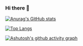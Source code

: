 ### Hi there 👋

<!--
**wang0077/wang0077** is a ✨ _special_ ✨ repository because its `README.md` (this file) appears on your GitHub profile.

Here are some ideas to get you started:

- 🔭 I’m currently working on ...
- 🌱 I’m currently learning ...
- 👯 I’m looking to collaborate on ...
- 🤔 I’m looking for help with ...
- 💬 Ask me about ...
- 📫 How to reach me: ...
- 😄 Pronouns: ...
- ⚡ Fun fact: ...
-->

[![Anurag's GitHub stats](https://github-readme-stats.vercel.app/api?username=wang0077&prs,stars&show_icons=true&theme=radical)](https://github.com/anuraghazra/github-readme-stats)

[![Top Langs](https://github-readme-stats.vercel.app/api/top-langs/?username=wang0077&layout=compact)](https://github.com/anuraghazra/github-readme-stats)

[![Ashutosh's github activity graph](https://activity-graph.herokuapp.com/graph?username=wang0077&theme=dracula)](https://github.com/ashutosh00710/github-readme-activity-graph)


